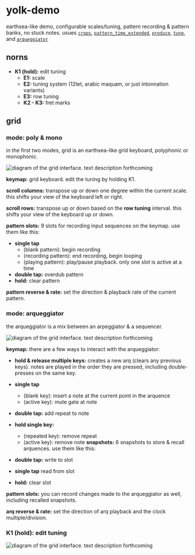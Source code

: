 # yolk-demo

earthsea-like demo, configurable scales/tuning, pattern recording & pattern banks, no stuck notes. usues [`crops`](https://github.com/andr-ew/crops), [`pattern_time_extended`](https://github.com/andr-ew/pattern_time_extended), [`produce`](https://github.com/andr-ew/produce), [`tune`](https://github.com/andr-ew/tune), and [`arqueggiator`](https://github.com/andr-ew/arqueggiator)

## norns

- **K1 (hold):** edit tuning
  - **E1:** scale
  - **E2:** tuning system (12tet, arabic maquam, or just intonnation variants)
  - **E3:** row tuning
  - **K2 - K3:** fret marks
 
## grid

### mode: poly & mono

in the first two modes, grid is an earthsea-like grid keyboard, polyphonic or monophonic.

![diagram of the grid interface. text description forthcoming](/lib/doc/grid_poly_mono.png)

**keymap:** grid keyboard. edit the tuning by holding K1.

**scroll columns:** transpose up or down one degree within the current scale. this shifts your view of the keyboard left or right.

**scroll rows:** transpose up or down based on the **row tuning** interval. this shifts your view of the keyboard up or down.

**pattern slots:** 9 slots for recording input sequences on the keymap. use them like this:

- **single tap**
  - (blank pattern): begin recording
  - (recording pattern): end recording, begin looping
  - (playing pattern): play/pause playback. only one slot is active at a time
- **double tap:** overdub pattern
- **hold:** clear pattern

**pattern reverse & rate:** set the direction & playback rate of the current pattern.

### mode: arqueggiator

the arqueggiator is a mix between an arpeggiator & a sequencer.

![diagram of the grid interface. text description forthcoming](/lib/doc/grid_arq.png)

**keymap:** there are a few ways to interact with the arqueggiator:

- **hold & release multiple keys:** creates a new arq (clears any previous keys). notes are played in the order they are pressed, including double-presses on the same key.
- **single tap**
   - (blank key): insert a note at the current point in the arquence
   - (active key): mute gate at note
- **double tap:** add repeat to note
- **hold single key:**
   - (repeated key): remove repeat
   - (active key): remove note
**snapshots:** 6 snapshots to store & recall arquences. use them like this:

- **double tap:** write to slot
- **single tap** read from slot
- **hold:** clear slot

**pattern slots:** you can record changes made to the arqueggiator as well, including recalled snapshots.

**arq reverse & rate:** set the direction of arq playback and the clock multiple/division.

### K1 (hold): edit tuning

![diagram of the grid interface. text description forthcoming](/lib/doc/grid_scale.png)
